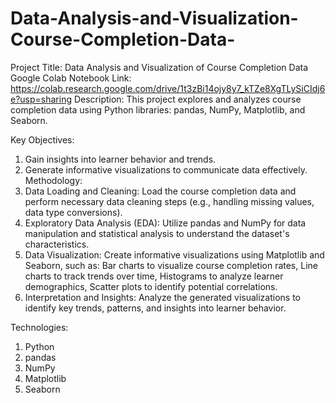 # Data-Analysis-and-Visualization-Course-Completion-Data-
Project Title: Data Analysis and Visualization of Course Completion Data
Google Colab Notebook Link: https://colab.research.google.com/drive/1t3zBi14ojy8y7_kTZe8XgTLySiCIdj6e?usp=sharing
Description: 
This project explores and analyzes course completion data using Python libraries: pandas, NumPy, Matplotlib, and Seaborn.

Key Objectives: 
1. Gain insights into learner behavior and trends.
2. Generate informative visualizations to communicate data effectively.
Methodology: 
1. Data Loading and Cleaning: Load the course completion data and perform necessary data cleaning steps (e.g., handling missing values, data type conversions).
2. Exploratory Data Analysis (EDA): Utilize pandas and NumPy for data manipulation and statistical analysis to understand the dataset's characteristics.
3. Data Visualization: Create informative visualizations using Matplotlib and Seaborn, such as: Bar charts to visualize course completion rates, Line charts to track trends over time, Histograms to analyze learner demographics, Scatter plots to identify potential correlations.
4. Interpretation and Insights: Analyze the generated visualizations to identify key trends, patterns, and insights into learner behavior.

Technologies: 
1. Python
2. pandas
3. NumPy
4. Matplotlib
5. Seaborn
